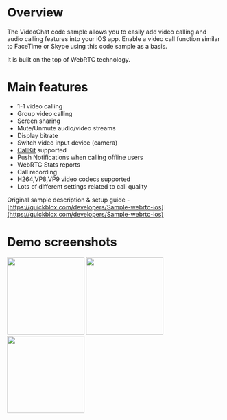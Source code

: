 # Overview
The VideoChat code sample allows you to easily add video calling and audio calling features into your iOS app. Enable a video call function similar to FaceTime or Skype using this code sample as a basis.

It is built on the top of WebRTC technology. 

# Main features
* 1-1 video calling
* Group video calling
* Screen sharing
* Mute/Unmute audio/video streams
* Display bitrate
* Switch video input device (camera) 
* [CallKit](https://developer.apple.com/documentation/callkit) supported
* Push Notifications when calling offline users
* WebRTC Stats reports
* Call recording
* H264,VP8,VP9 video codecs supported
* Lots of different settings related to call quality 

Original sample description & setup guide - [https://quickblox.com/developers/Sample-webrtc-ios](https://quickblox.com/developers/Sample-webrtc-ios)

# Demo screenshots

<img src="http://quickblox.com/developers//images/thumb/1/14/User_List.png/200px-User_List.png" width=180 />&nbsp;<img src="http://quickblox.com/developers//images/thumb/e/e0/Video_Call.png/200px-Video_Call.png" width=180 />&nbsp;<img src="http://quickblox.com/developers//images/thumb/0/04/Incoming_Call.png/200px-Incoming_Call.png" width=180 />
